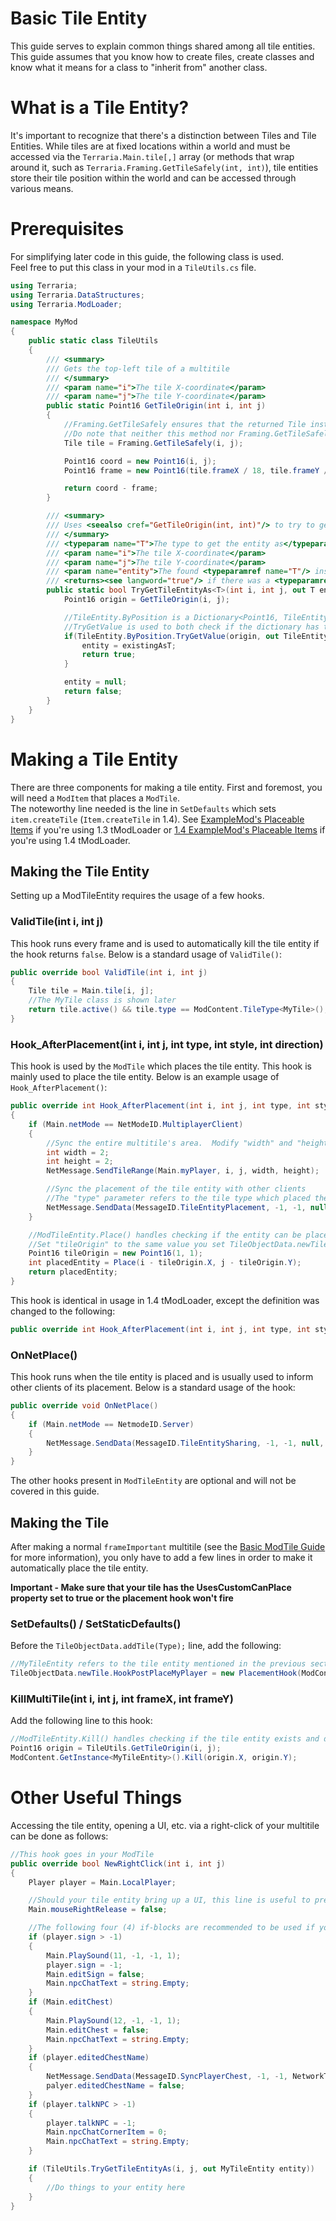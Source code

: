 # Basic Tile Entity
This guide serves to explain common things shared among all tile entities.  
This guide assumes that you know how to create files, create classes and know what it means for a class to "inherit from" another class.

# What is a Tile Entity?
It's important to recognize that there's a distinction between Tiles and Tile Entities.  While tiles are at fixed locations within a world and must be accessed via the `Terraria.Main.tile[,]` array (or methods that wrap around it, such as `Terraria.Framing.GetTileSafely(int, int)`), tile entities store their tile position within the world and can be accessed through various means.

# Prerequisites
For simplifying later code in this guide, the following class is used.  
Feel free to put this class in your mod in a `TileUtils.cs` file.
```cs
using Terraria;
using Terraria.DataStructures;
using Terraria.ModLoader;

namespace MyMod
{
	public static class TileUtils
	{
		/// <summary>
		/// Gets the top-left tile of a multitile
		/// </summary>
		/// <param name="i">The tile X-coordinate</param>
		/// <param name="j">The tile Y-coordinate</param>
		public static Point16 GetTileOrigin(int i, int j)
		{
			//Framing.GetTileSafely ensures that the returned Tile instance is not null
			//Do note that neither this method nor Framing.GetTileSafely check if the wanted coordiates are in the world!
			Tile tile = Framing.GetTileSafely(i, j);

			Point16 coord = new Point16(i, j);
			Point16 frame = new Point16(tile.frameX / 18, tile.frameY / 18);

			return coord - frame;
		}

		/// <summary>
		/// Uses <seealso cref="GetTileOrigin(int, int)"/> to try to get the entity bound to the multitile at (<paramref name="i"/>, <paramref name="j"/>).
		/// </summary>
		/// <typeparam name="T">The type to get the entity as</typeparam>
		/// <param name="i">The tile X-coordinate</param>
		/// <param name="j">The tile Y-coordinate</param>
		/// <param name="entity">The found <typeparamref name="T"/> instance, if there was one.</param>
		/// <returns><see langword="true"/> if there was a <typeparamref name="T"/> instance, or <see langword="false"/> if there was no entity present OR the entity was not a <typeparamref name="T"/> instance.</returns>
		public static bool TryGetTileEntityAs<T>(int i, int j, out T entity) where T : TileEntity{
			Point16 origin = GetTileOrigin(i, j);

			//TileEntity.ByPosition is a Dictionary<Point16, TileEntity> which contains all placed TileEntity instances in the world
			//TryGetValue is used to both check if the dictionary has the key, origin, and get the value from that key if it's there
			if(TileEntity.ByPosition.TryGetValue(origin, out TileEntity existing) && existing is T existingAsT){
				entity = existingAsT;
				return true;
			}

			entity = null;
			return false;
		}
	}
}
```

# Making a Tile Entity
There are three components for making a tile entity.  First and foremost, you will need a `ModItem` that places a `ModTile`.  
The noteworthy line needed is the line in `SetDefaults` which sets `item.createTile` (`Item.createTile` in 1.4).  See [ExampleMod's Placeable Items](https://github.com/tModLoader/tModLoader/tree/1.3/ExampleMod/Items/Placeable) if you're using 1.3 tModLoader or [1.4 ExampleMod's Placeable Items](https://github.com/tModLoader/tModLoader/tree/1.4/ExampleMod/Content/Items/Placeable) if you're using 1.4 tModLoader.

## Making the Tile Entity
Setting up a ModTileEntity requires the usage of a few hooks.

### ValidTile(int i, int j)
This hook runs every frame and is used to automatically kill the tile entity if the hook returns `false`.  Below is a standard usage of `ValidTile()`:
```cs
public override bool ValidTile(int i, int j)
{
    Tile tile = Main.tile[i, j];
    //The MyTile class is shown later
    return tile.active() && tile.type == ModContent.TileType<MyTile>();
}
```

### Hook_AfterPlacement(int i, int j, int type, int style, int direction)
This hook is used by the `ModTile` which places the tile entity.  This hook is mainly used to place the tile entity.  Below is an example usage of `Hook_AfterPlacement()`:
```cs
public override int Hook_AfterPlacement(int i, int j, int type, int style, int direction)
{
    if (Main.netMode == NetModeID.MultiplayerClient)
    {
        //Sync the entire multitile's area.  Modify "width" and "height" to the size of your multitile in tiles
        int width = 2;
        int height = 2;
        NetMessage.SendTileRange(Main.myPlayer, i, j, width, height);

        //Sync the placement of the tile entity with other clients
        //The "type" parameter refers to the tile type which placed the tile entity, so "Type" (the type of the tile entity) needs to be used here instead
        NetMessage.SendData(MessageID.TileEntityPlacement, -1, -1, null, i, j, Type);
    }

    //ModTileEntity.Place() handles checking if the entity can be placed, then places it for you
    //Set "tileOrigin" to the same value you set TileObjectData.newTile.Origin to in the ModTile
    Point16 tileOrigin = new Point16(1, 1);
    int placedEntity = Place(i - tileOrigin.X, j - tileOrigin.Y);
    return placedEntity;
}
```

This hook is identical in usage in 1.4 tModLoader, except the definition was changed to the following:
```cs
public override int Hook_AfterPlacement(int i, int j, int type, int style, int direction, int alternate)
```

### OnNetPlace()
This hook runs when the tile entity is placed and is usually used to inform other clients of its placement.  Below is a standard usage of the hook:
```cs
public override void OnNetPlace()
{
    if (Main.netMode == NetmodeID.Server)
    {
        NetMessage.SendData(MessageID.TileEntitySharing, -1, -1, null, ID, Position.X, Position.Y);
    }
}
```

The other hooks present in `ModTileEntity` are optional and will not be covered in this guide.

## Making the Tile
After making a normal `frameImportant` multitile (see the [Basic ModTile Guide](https://github.com/tModLoader/tModLoader/wiki/Basic-Tile) for more information), you only have to add a few lines in order to make it automatically place the tile entity.

**Important - Make sure that your tile has the UsesCustomCanPlace property set to true or the placement hook won't fire**

### SetDefaults() / SetStaticDefaults()
Before the `TileObjectData.addTile(Type);` line, add the following:
```cs
//MyTileEntity refers to the tile entity mentioned in the previous section
TileObjectData.newTile.HookPostPlaceMyPlayer = new PlacementHook(ModContent.GetInstance<MyTileEntity>().Hook_AfterPlacement, -1, 0, false);
```

### KillMultiTile(int i, int j, int frameX, int frameY)
Add the following line to this hook:
```cs
//ModTileEntity.Kill() handles checking if the tile entity exists and destroying it if it does exist in the world for you
Point16 origin = TileUtils.GetTileOrigin(i, j);
ModContent.GetInstance<MyTileEntity>().Kill(origin.X, origin.Y);
```

# Other Useful Things
Accessing the tile entity, opening a UI, etc. via a right-click of your multitile can be done as follows:
```cs
//This hook goes in your ModTile
public override bool NewRightClick(int i, int j)
{
    Player player = Main.LocalPlayer;

    //Should your tile entity bring up a UI, this line is useful to prevent item slots from misbehaving
    Main.mouseRightRelease = false;

    //The following four (4) if-blocks are recommended to be used if your multitile opens a UI when right clicked:
    if (player.sign > -1)
    {
        Main.PlaySound(11, -1, -1, 1);
        player.sign = -1;
        Main.editSign = false;
        Main.npcChatText = string.Empty;
    }
    if (Main.editChest)
    {
        Main.PlaySound(12, -1, -1, 1);
        Main.editChest = false;
        Main.npcChatText = string.Empty;
    }
    if (player.editedChestName)
    {
        NetMessage.SendData(MessageID.SyncPlayerChest, -1, -1, NetworkText.FromLiteral(Main.chest[player.chest].name), player.chest, 1f, 0f, 0f, 0, 0, 0);
        palyer.editedChestName = false;
    }
    if (player.talkNPC > -1)
    {
        player.talkNPC = -1;
        Main.npcChatCornerItem = 0;
        Main.npcChatText = string.Empty;
    }

    if (TileUtils.TryGetTileEntityAs(i, j, out MyTileEntity entity))
    {
        //Do things to your entity here
    }
}
```